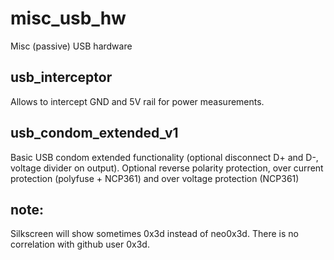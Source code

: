# misc_usb_hw
Misc (passive) USB hardware

## usb_interceptor
Allows to intercept GND and 5V rail for power measurements.

## usb_condom_extended_v1
Basic USB condom extended functionality (optional disconnect D+ and D-, voltage divider on output).
Optional reverse polarity protection, over current protection (polyfuse + NCP361) and over voltage protection (NCP361)

## note:
Silkscreen will show sometimes 0x3d instead of neo0x3d. There is no correlation with github user 0x3d.
